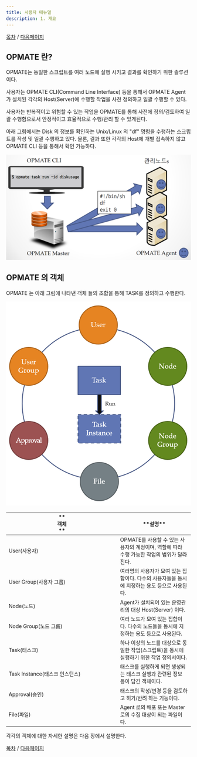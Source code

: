 ```yaml
---
title: 사용자 매뉴얼
description: 1. 개요
---
```


[목차](UserManual.md) / [다음페이지](UserManual2.md)


## OPMATE 란?
OPMATE는 동일한 스크립트를 여러 노드에 실행 시키고 결과를 확인하기 위한 솔루션이다.

사용자는 OPMATE CLI(Command Line Interface) 등을 통해서
OPMATE Agent 가 설치된 각각의 Host(Server)에 수행할 작업을 사전 정의하고 일괄 수행할 수 있다.

사용자는 반복적이고 위험할 수 있는 작업을 OPMATE를 통해 사전에 정의/검토하여 일괄 수행함으로서
안정적이고 효율적으로 수행/관리 할 수 있게된다.

아래 그림에서는 Disk 의 정보를 확인하는 Unix/Linux 의 "df" 명령을 수행하는 스크립트를 작성 및 일괄 수행하고 있다.
물론, 결과 또한 각각의 Host에 개별 접속하지 않고 OPMATE CLI 등을 통해서 확인 가능하다.
 
![OPMATE_Summary](../../img/opmate-summary.png)

## OPMATE 의 객체
OPMATE 는 아래 그림에 나타낸 객체 들의 조합을 통해 TASK를 정의하고 수행한다.

![OPMATE_Object](../../img/opmate-object.png "OPMATE 객체")

| \*\*<div style="width:290px">객체</div>\*\* | \*\*설명\*\* |
| ---------- | ----------------------------------------------------------------- |
| User(사용자) | OPMATE를 사용할 수 있는 사용자의 계정이며, 역할에 따라 수행 가능한 작업의 범위가 달라진다. |
| User Group(사용자 그룹) | 여러명의 사용자가 모여 있는 집합이다. 다수의 사용자들을 동시에 지정하는 용도 등으로 사용된다. |
| Node(노드) | Agent가 설치되어 있는 운영관리의 대상 Host(Server) 이다. | 
| Node Group(노드 그룹) | 여러 노드가 모여 있는 집합이다. 다수의 노드들을 동시에 지정하는 용도 등으로 사용된다. |
| Task(태스크) | 하나 이상의 노드를 대상으로 동일한 작업(스크립트)을 동시에 실행하기 위한 작업 정의서이다. |
| Task Instance(태스크 인스턴스) | 태스크를 실행하게 되면 생성되는 태스크 실행과 관련된 정보 등이 담긴 객체이다. |
| Approval(승인) | 태스크의 작성/변경 등을 검토하고 허가/반려 하는 기능이다. |
| File(파일) | Agent 로의 배포 또는 Master 로의 수집 대상이 되는 파일이다. |  

각각의 객체에 대한 자세한 설명은 다음 장에서 설명한다.


[목차](UserManual.md) / [다음페이지](UserManual2.md)